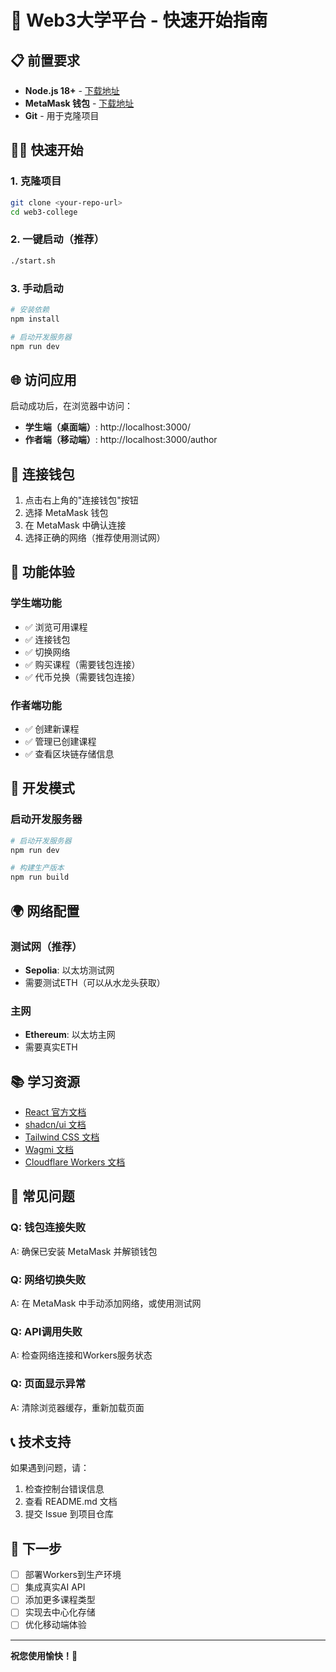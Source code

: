 # 🚀 Web3大学平台 - 快速开始指南

## 📋 前置要求

- **Node.js 18+** - [下载地址](https://nodejs.org/)
- **MetaMask 钱包** - [下载地址](https://metamask.io/)
- **Git** - 用于克隆项目

## 🏃‍♂️ 快速开始

### 1. 克隆项目
```bash
git clone <your-repo-url>
cd web3-college
```

### 2. 一键启动（推荐）
```bash
./start.sh
```

### 3. 手动启动
```bash
# 安装依赖
npm install

# 启动开发服务器
npm run dev
```

## 🌐 访问应用

启动成功后，在浏览器中访问：

- **学生端（桌面端）**: http://localhost:3000/
- **作者端（移动端）**: http://localhost:3000/author

## 🔗 连接钱包

1. 点击右上角的"连接钱包"按钮
2. 选择 MetaMask 钱包
3. 在 MetaMask 中确认连接
4. 选择正确的网络（推荐使用测试网）

## 📱 功能体验

### 学生端功能
- ✅ 浏览可用课程
- ✅ 连接钱包
- ✅ 切换网络
- ✅ 购买课程（需要钱包连接）
- ✅ 代币兑换（需要钱包连接）

### 作者端功能
- ✅ 创建新课程
- ✅ 管理已创建课程
- ✅ 查看区块链存储信息

## 🔧 开发模式

### 启动开发服务器
```bash
# 启动开发服务器
npm run dev

# 构建生产版本
npm run build
```

## 🌍 网络配置

### 测试网（推荐）
- **Sepolia**: 以太坊测试网
- 需要测试ETH（可以从水龙头获取）

### 主网
- **Ethereum**: 以太坊主网
- 需要真实ETH

## 📚 学习资源

- [React 官方文档](https://react.dev/)
- [shadcn/ui 文档](https://ui.shadcn.com/)
- [Tailwind CSS 文档](https://tailwindcss.com/)
- [Wagmi 文档](https://wagmi.sh/)
- [Cloudflare Workers 文档](https://developers.cloudflare.com/workers/)

## 🐛 常见问题

### Q: 钱包连接失败
A: 确保已安装 MetaMask 并解锁钱包

### Q: 网络切换失败
A: 在 MetaMask 中手动添加网络，或使用测试网

### Q: API调用失败
A: 检查网络连接和Workers服务状态

### Q: 页面显示异常
A: 清除浏览器缓存，重新加载页面

## 📞 技术支持

如果遇到问题，请：

1. 检查控制台错误信息
2. 查看 README.md 文档
3. 提交 Issue 到项目仓库

## 🎯 下一步

- [ ] 部署Workers到生产环境
- [ ] 集成真实AI API
- [ ] 添加更多课程类型
- [ ] 实现去中心化存储
- [ ] 优化移动端体验

---

**祝您使用愉快！🎉**
